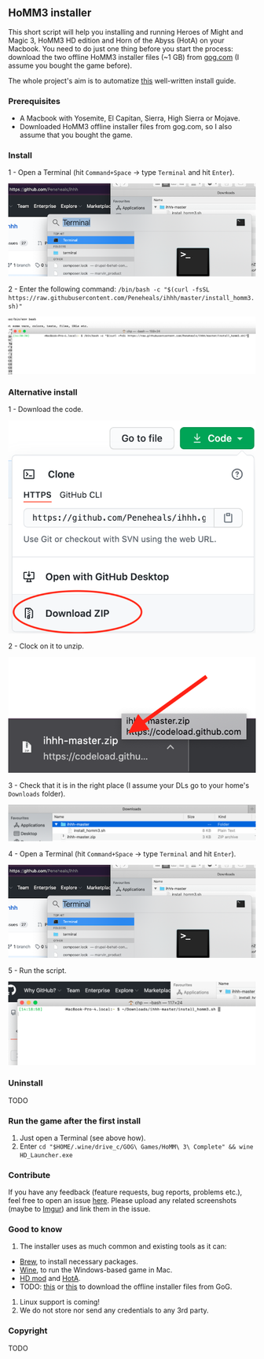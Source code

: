 ## HoMM3 installer

This short script will help you installing and running Heroes of Might and Magic 3, HoMM3 HD edition and Horn of the Abyss (HotA) on your Macbook. You need to do just one thing before you start the process: download the two offline HoMM3 installer files (~1 GB) from [gog.com](https://www.gog.com/account) (I assume you bought the game before).

The whole project's aim is to automatize [this](https://rogulski.it/blog/heroes-3-on-wine/) well-written install guide.

### Prerequisites

- A Macbook with Yosemite, El Capitan, Sierra, High Sierra or Mojave.
- Downloaded HoMM3 offline installer files from gog.com, so I also assume that you bought the game.

### Install

1 - Open a Terminal (hit `Command+Space` -> type `Terminal` and hit `Enter`).

![Open terminal](docs/images/open_terminal.png)

2 - Enter the following command: `/bin/bash -c "$(curl -fsSL https://raw.githubusercontent.com/Peneheals/ihhh/master/install_homm3.sh)"`

![Download & run the script](docs/images/curl_run.png)

### Alternative install

1 - Download the code.

![Download the code](docs/images/download_zip.png)

2 - Clock on it to unzip.

![Unzip](docs/images/open_zip.png)

3 - Check that it is in the right place (I assume your DLs go to your home's `Downloads` folder).

![Check files](docs/images/unzipped_zip.png)

4 - Open a Terminal (hit `Command+Space` -> type `Terminal` and hit `Enter`).
    
![Open terminal](docs/images/open_terminal.png)

5 - Run the script.

![Run the script](docs/images/run_script.png)

### Uninstall

TODO

### Run the game after the first install

1. Just open a Terminal (see above how).
2. Enter `cd "$HOME/.wine/drive_c/GOG\ Games/HoMM\ 3\ Complete" && wine HD_Launcher.exe`

### Contribute

If you have any feedback (feature requests, bug reports, problems etc.), feel free to open an issue [here](https://github.com/Peneheals/ihhh/issues/new). Please upload any related screenshots (maybe to [Imgur](https://imgur.com/)) and link them in the issue.

### Good to know

1. The installer uses as much common and existing tools as it can:
  - [Brew](https://brew.sh), to install necessary packages.
  - [Wine](https://www.winehq.org/), to run the Windows-based game in Mac.
  - [HD mod](https://sites.google.com/site/heroes3hd/eng/download) and [HotA](https://www.vault.acidcave.net/).
  - TODO: [this](https://github.com/nicohman/wyvern) or [this](https://github.com/Sude-/lgogdownloader) to download the offline installer files from GoG.
1. Linux support is coming!
1. We do not store nor send any credentials to any 3rd party.

### Copyright

TODO